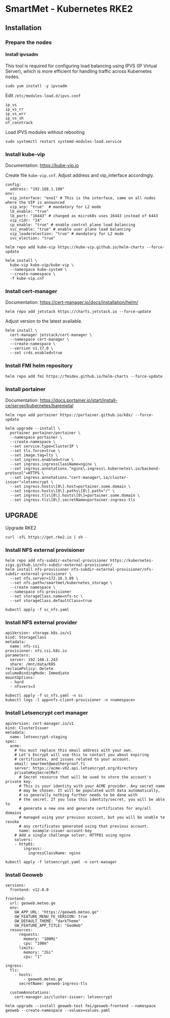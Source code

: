 # SmartMet - Kubernetes RKE2

## Installation

### Prepare the nodes

#### Install ipvsadm
This tool is required for configuring load balancing using IPVS (IP Virtual Server), which is more efficient for handling traffic across Kubernetes nodes.
```
sudo yum install -y ipvsadm
```
Edit `/etc/modules-load.d/ipvs.conf`
```
ip_vs
ip_vs_rr
ip_vs_wrr
ip_vs_sh
nf_conntrack
```

Load IPVS modules without rebooting 
```
sudo systemctl restart systemd-modules-load.service
```


### Install kube-vip
Documentation: https://kube-vip.io

Create file `kube-vip.cnf`. Adjust address and vip_interface accordingly.
```
config:
  address: "192.168.1.100"
env:
  vip_interface: "eno1" # This is the interface, same on all nodes where the VIP is announced
  vip_arp: "true"  # mandatory for L2 mode
  lb_enable: "true"
  lb_port: "16443" # changed as microk8s uses 16443 instead of 6443
  vip_cidr: "24"
  cp_enable: "true" # enable control plane load balancing
  svc_enable: "true" # enable user plane load balancing
  vip_leaderelection: "true" # mandatory for L2 mode
  svc_election: "true"
```


```
helm repo add kube-vip https://kube-vip.github.io/helm-charts --force-update
```

```
helm install \
  kube-vip kube-vip/kube-vip \
  --namespace kube-system \
  --create-namespace \
  -f kube-vip.cnf
```

### Install cert-manager
Documentation: https://cert-manager.io/docs/installation/helm/
```
helm repo add jetstack https://charts.jetstack.io --force-update
```

Adjust version to the latest available.
```
helm install \
  cert-manager jetstack/cert-manager \
  --namespace cert-manager \
  --create-namespace \
  --version v1.17.0 \
  --set crds.enabled=true
```

### Install FMI helm repository 
```
helm repo add fmi https://fmidev.github.io/helm-charts --force-update
```
### Install portainer
Documentation: https://docs.portainer.io/start/install-ce/server/kubernetes/baremetal

```
helm repo add portainer https://portainer.github.io/k8s/ --force-update
```

```
helm upgrade --install \
  portainer portainer/portainer \
  --namespace portainer \
  --create-namespace \
  --set service.type=ClusterIP \
  --set tls.force=true \
  --set image.tag=lts \
  --set ingress.enabled=true \
  --set ingress.ingressClassName=nginx \
  --set ingress.annotations."nginx\.ingress\.kubernetes\.io/backend-protocol"=HTTPS \
  --set ingress.annotations."cert-manager\.io/cluster-issuer"=letsencrypt \
  --set ingress.hosts\[0\].host=portainer.some.domain \
  --set ingress.hosts\[0\].paths\[0\].path="/" \
  --set ingress.tls\[0\].hosts\[0\]=portainer.some.domain \
  --set ingress.tls\[0\].secretName=portainer-ingress-tls
```

## UPGRADE

Upgrade RKE2 
```
curl -sfL https://get.rke2.io | sh -
```

### Install NFS external provisioner
```
helm repo add nfs-subdir-external-provisioner https://kubernetes-sigs.github.io/nfs-subdir-external-provisioner/
helm install nfs-provisioner nfs-subdir-external-provisioner/nfs-subdir-external-provisioner \
  --set nfs.server=172.16.3.89 \
  --set nfs.path=/smartmet/kubernetes_storage \
  --create namespace \
  --namespace nfs-provisioner
  --set storageClass.name=nfs-sc \
  --set storageClass.defaultClass=true
```
```
kubectl apply -f sc_nfs.yaml
```

### Install NFS external provider
```
apiVersion: storage.k8s.io/v1
kind: StorageClass
metadata:
  name: nfs-csi
provisioner: nfs.csi.k8s.io
parameters:
  server: 192.168.1.243
  share: /mnt/data/K8S
reclaimPolicy: Delete
volumeBindingMode: Immediate
mountOptions:
  - hard
  - nfsvers=3
```
```
kubectl apply -f sc_nfs.yaml -n sc
kubectl logs -l app=nfs-client-provisioner -n <namespace>
```

### Install Letsencrypt cert manager
```
apiVersion: cert-manager.io/v1
kind: ClusterIssuer
metadata:
  name: letsencrypt-staging
spec:
  acme:
    # You must replace this email address with your own.
    # Let's Encrypt will use this to contact you about expiring
    # certificates, and issues related to your account.
    email: smartmet@weatherproof.fi
    server: https://acme-v02.api.letsencrypt.org/directory
    privateKeySecretRef:
      # Secret resource that will be used to store the account's private key.
      # This is your identity with your ACME provider. Any secret name
      # may be chosen. It will be populated with data automatically,
      # so generally nothing further needs to be done with
      # the secret. If you lose this identity/secret, you will be able to
      # generate a new one and generate certificates for any/all domains
      # managed using your previous account, but you will be unable to revoke
      # any certificates generated using that previous account.
      name: example-issuer-account-key
    # Add a single challenge solver, HTTP01 using nginx
    solvers:
    - http01:
        ingress:
          ingressClassName: nginx
```
```
kubectl apply -f letsencrypt.yaml -n cert-manager
```

### Install Geoweb
```
versions:
  frontend: v12.0.0

frontend:
  url: geoweb.meteo.ge
  env:
    GW_APP_URL: "https://geoweb.meteo.ge"
    GW_FEATURE_MENU_FE_VERSION: true
    GW_DEFAULT_THEME: "darkTheme"
    GW_FEATURE_APP_TITLE: "GeoWeb"
  resources:
      requests:
        memory: "100Mi"
        cpu: "100m"
      limits:
        memory: "2Gi"
        cpu: "1"

ingress:
  tls:
    - hosts:
        - geoweb.meteo.ge
      secretName: geoweb-ingress-tls

  customAnnotations:
    cert-manager.io/cluster-issuer: letsencrypt
```
```
helm upgrade --install geoweb-test fmi/geoweb-frontend --namespace geoweb --create-namespace --values=values.yaml
```
